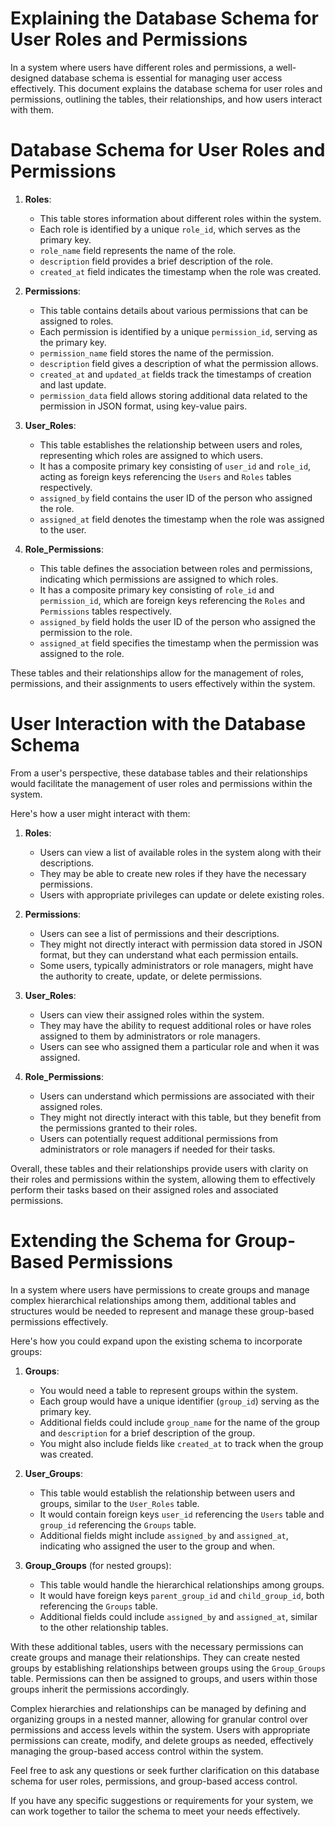 # Explaining the Database Schema for User Roles and Permissions

In a system where users have different roles and permissions, a well-designed database schema is essential for managing user access effectively. This document explains the database schema for user roles and permissions, outlining the tables, their relationships, and how users interact with them.

# Database Schema for User Roles and Permissions

1. **Roles**:
   - This table stores information about different roles within the system.
   - Each role is identified by a unique `role_id`, which serves as the primary key.
   - `role_name` field represents the name of the role.
   - `description` field provides a brief description of the role.
   - `created_at` field indicates the timestamp when the role was created.

2. **Permissions**:
   - This table contains details about various permissions that can be assigned to roles.
   - Each permission is identified by a unique `permission_id`, serving as the primary key.
   - `permission_name` field stores the name of the permission.
   - `description` field gives a description of what the permission allows.
   - `created_at` and `updated_at` fields track the timestamps of creation and last update.
   - `permission_data` field allows storing additional data related to the permission in JSON format, using key-value pairs.

3. **User_Roles**:
   - This table establishes the relationship between users and roles, representing which roles are assigned to which users.
   - It has a composite primary key consisting of `user_id` and `role_id`, acting as foreign keys referencing the `Users` and `Roles` tables respectively.
   - `assigned_by` field contains the user ID of the person who assigned the role.
   - `assigned_at` field denotes the timestamp when the role was assigned to the user.

4. **Role_Permissions**:
   - This table defines the association between roles and permissions, indicating which permissions are assigned to which roles.
   - It has a composite primary key consisting of `role_id` and `permission_id`, which are foreign keys referencing the `Roles` and `Permissions` tables respectively.
   - `assigned_by` field holds the user ID of the person who assigned the permission to the role.
   - `assigned_at` field specifies the timestamp when the permission was assigned to the role.

These tables and their relationships allow for the management of roles, permissions, and their assignments to users effectively within the system.


# User Interaction with the Database Schema

From a user's perspective, these database tables and their relationships would facilitate the management of user roles and permissions within the system.

Here's how a user might interact with them:

1. **Roles**:
   - Users can view a list of available roles in the system along with their descriptions.
   - They may be able to create new roles if they have the necessary permissions.
   - Users with appropriate privileges can update or delete existing roles.

2. **Permissions**:
   - Users can see a list of permissions and their descriptions.
   - They might not directly interact with permission data stored in JSON format, but they can understand what each permission entails.
   - Some users, typically administrators or role managers, might have the authority to create, update, or delete permissions.

3. **User_Roles**:
   - Users can view their assigned roles within the system.
   - They may have the ability to request additional roles or have roles assigned to them by administrators or role managers.
   - Users can see who assigned them a particular role and when it was assigned.

4. **Role_Permissions**:
   - Users can understand which permissions are associated with their assigned roles.
   - They might not directly interact with this table, but they benefit from the permissions granted to their roles.
   - Users can potentially request additional permissions from administrators or role managers if needed for their tasks.

Overall, these tables and their relationships provide users with clarity on their roles and permissions within the system, allowing them to effectively perform their tasks based on their assigned roles and associated permissions.


# Extending the Schema for Group-Based Permissions

In a system where users have permissions to create groups and manage complex hierarchical relationships among them, additional tables and structures would be needed to represent and manage these group-based permissions effectively.

Here's how you could expand upon the existing schema to incorporate groups:

1. **Groups**:
   - You would need a table to represent groups within the system.
   - Each group would have a unique identifier (`group_id`) serving as the primary key.
   - Additional fields could include `group_name` for the name of the group and `description` for a brief description of the group.
   - You might also include fields like `created_at` to track when the group was created.

2. **User_Groups**:
   - This table would establish the relationship between users and groups, similar to the `User_Roles` table.
   - It would contain foreign keys `user_id` referencing the `Users` table and `group_id` referencing the `Groups` table.
   - Additional fields might include `assigned_by` and `assigned_at`, indicating who assigned the user to the group and when.

3. **Group_Groups** (for nested groups):
   - This table would handle the hierarchical relationships among groups.
   - It would have foreign keys `parent_group_id` and `child_group_id`, both referencing the `Groups` table.
   - Additional fields could include `assigned_by` and `assigned_at`, similar to the other relationship tables.

With these additional tables, users with the necessary permissions can create groups and manage their relationships. They can create nested groups by establishing relationships between groups using the `Group_Groups` table. Permissions can then be assigned to groups, and users within those groups inherit the permissions accordingly.

Complex hierarchies and relationships can be managed by defining and organizing groups in a nested manner, allowing for granular control over permissions and access levels within the system. Users with appropriate permissions can create, modify, and delete groups as needed, effectively managing the group-based access control within the system.

Feel free to ask any questions or seek further clarification on this database schema for user roles, permissions, and group-based access control.

If you have any specific suggestions or requirements for your system, we can work together to tailor the schema to meet your needs effectively.
